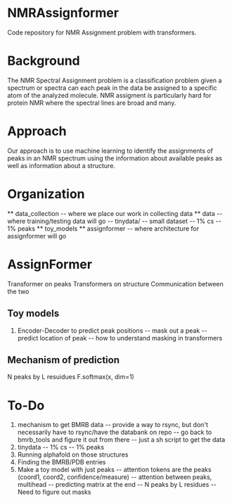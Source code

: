 # NMRAssignformer
Code repository for NMR Assignment problem with transformers.

# Background
The NMR Spectral Assignment problem is a classification problem given a spectrum or spectra can each peak in the data be assigned to a specific atom of the analyzed molecule. NMR assigment is particularly hard for protein NMR where the spectral lines are broad and many. 

# Approach
Our approach is to use machine learning to identify the assignments of peaks in an NMR spectrum using the information about available peaks as well as information about a structure. 

# Organization

** data_collection
	-- where we place our work in collecting data
** data
	-- where training/testing data will go
	-- tinydata/
		-- small dataset
		-- 1% cs
		-- 1% peaks
** toy_models
** assignformer
	-- where architecture for assignformer will go

# AssignFormer
Transformer on peaks
Transformers on structure
Communication between the two

## Toy models
1. Encoder-Decoder to predict peak positions
	-- mask out a peak
	-- predict location of peak
	-- how to understand masking in transformers
	

## Mechanism of prediction

N peaks by L resuidues
F.softmax(x, dim=1)


# To-Do
1. mechanism to get BMRB data
	-- provide a way to rsync, but don't necessarily have to rsync/have the 					databank on repo
	-- go back to bmrb_tools and figure it out from there
	-- just a sh script to get the data
2. tinydata
	-- 1% cs
	-- 1% peaks
3. Running alphafold on those structures
4. Finding the BMRB/PDB entries
5. Make a toy model with just peaks
	-- attention tokens are the peaks (coord1, coord2, confidence/measure)
	-- attention between peaks, multihead
	-- predicting matrix at the end
	-- N peaks by L residues
	-- Need to figure out masks



	 
